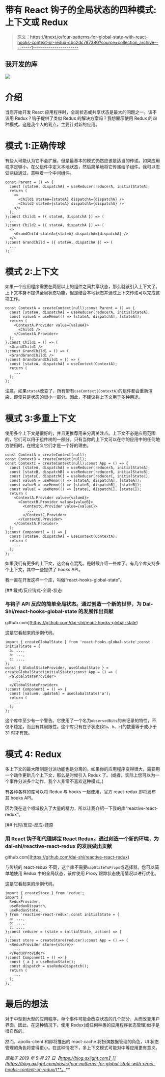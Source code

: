 # 带有 React 钩子的全局状态的四种模式:上下文或 Redux

> 原文：<https://itnext.io/four-patterns-for-global-state-with-react-hooks-context-or-redux-cbc2dc787380?source=collection_archive---------1----------------------->

## 我开发的库

![](img/0267faf10e6be4c5b9c9d0f2fa2a190b.png)

# 介绍

当您开始开发 React 应用程序时，全局状态或共享状态是最大的问题之一。该不该用 Redux？钩子提供了类似 Redux 的解决方案吗？我想展示使用 Redux 的四种模式。这是我个人的观点，主要针对新的应用。

# 模式 1:正确传球

有些人可能认为它不会扩展，但是最基本的模式仍然应该是适当的传递。如果应用程序足够小，在父组件中定义本地状态，然后简单地将它传递给子组件。我可以忍受两级通过，意味着一个中间组件。

```
const Parent = () => {
  const [stateA, dispatchA] = useReducer(reducerA, initialStateA);
  return (
    <>
      <Child1 stateA={stateA} dispatchA={dispatchA} />
      <Child2 stateA={stateA} dispatchA={dispatchA} />
    </>
  );
};const Child1 = ({ stateA, dispatchA }) => (
  ...
);const Child2 = ({ stateA, dispatchA }) => (
  <>
    <GrandChild stateA={stateA} dispatchA={dispatchA} />
  </>
);const GrandChild = ({ stateA, dispatchA }) => (
  ...
);
```

# 模式 2:上下文

如果一个应用程序需要在两层以上的组件之间共享状态，那么就该引入上下文了。上下文本身不提供全局状态功能，但是结合本地状态并通过上下文传递可以完成这项工作。

```
const ContextA = createContext(null);const Parent = () => {
  const [stateA, dispatchA] = useReducer(reducerA, initialStateA);
  const valueA = useMemo(() => [stateA, dispatchA], [stateA]);
  return (
    <ContextA.Provider value={valueA}>
      <Child1 />
    </ContextA.Provider>
  );
};const Child1 = () => (
  <GrandChild1 />
);const GrandChild1 = () => (
  <GrandGrandChild1 />
);const GrandGrandChild1 = () => {
  const [stateA, dispatchA] = useContext(ContextA);
  return (
    ...
  );
};
```

注意，如果`stateA`改变了，所有带有`useContext(ContextA)`的组件都会重新渲染，即使只是状态的很小一部分。因此，不建议将上下文用于多种用途。

# 模式 3:多重上下文

使用多个上下文是很好的，并且更推荐用来分离关注点。上下文不必是应用范围的，它们可以用于组件树的一部分。只有当你的上下文可以在你的应用中的任何地方使用时，在根定义它们才是一个好的理由。

```
const ContextA = createContext(null);
const ContextB = createContext(null);
const ContextC = createContext(null);const App = () => {
  const [stateA, dispatchA] = useReducer(reducerA, initialStateA);
  const [stateB, dispatchB] = useReducer(reducerB, initialStateB);
  const [stateC, dispatchC] = useReducer(reducerC, initialStateC);
  const valueA = useMemo(() => [stateA, dispatchA], [stateA]);
  const valueB = useMemo(() => [stateB, dispatchB], [stateB]);
  const valueC = useMemo(() => [stateC, dispatchC], [stateC]);
  return (
    <ContextA.Provider value={valueA}>
      <ContextB.Provider value={valueB}>
        <ContextC.Provider value={valueC}>
          ...
        </ContextC.Provider>
      </ContextB.Provider>
    </ContextA.Provider>
  );
};const Component1 = () => {
  const [stateA, dispatchA] = useContext(ContextA);
  return (
    ...
  );
};
```

如果我们有更多的上下文，这会有点混乱。是时候介绍一些库了。有几个库支持多个上下文，其中一些提供了 hooks API。

我一直在开发这样一个库，叫做“react-hooks-global-state”。

[](https://github.com/dai-shi/react-hooks-global-state) [## 戴式/反应钩式-全局-状态

### 与钩子 API 反应的简单全局状态。通过创造一个新的世界，为 Dai-Shi/react-hooks-global-state 的发展作出贡献

github.com](https://github.com/dai-shi/react-hooks-global-state) 

这是它看起来的示例代码。

```
import { createGlobalState } from 'react-hooks-global-state';const initialState = { 
  a: ...,
  b: ...,
  c: ...,
};
const { GlobalStateProvider, useGlobalState } = createGlobalState(initialState);const App = () => (
  <GlobalStateProvider>
    ...
  </GlobalStateProvider>
);const Component1 = () => {
  const [valueA, updateA] = useGlobalState('a');
  return (
    ...
  );
};
```

这个库中至少有一个警告。它使用了一个名为`observedBits`的未记录的特性，不仅不稳定，而且有其局限性，这个库只有在子状态(如`a`、`b`、`c`)的数量等于或小于 31 时才有效。

# 模式 4: Redux

多上下文的最大限制是分派功能也是分离的。如果你的应用程序变得很大，需要用一个动作更新几个上下文，那么是时候引入 Redux 了。(或者，实际上您可以为一个事件分派多个动作，我个人非常不喜欢这种模式。)

有各种各样的库可以将 Redux 与 hooks 一起使用，官方 react-redux 即将发布其 hooks API。

因为我在这个领域投入了大量的精力，所以让我介绍一下我的库“reactive-react-redux”。

[](https://github.com/dai-shi/reactive-react-redux) [## 代时/反应-反应-还原

### 用 React 钩子和代理绑定 React Redux。通过创造一个新的环境，为 dai-shi/reactive-react-redux 的发展做出贡献

github.com](https://github.com/dai-shi/reactive-react-redux) 

与传统的 react-redux 不同，这个库不需要`mapStateToProps`或选择器。您可以简单地使用 Redux 中的全局状态，该库使用 Proxy 跟踪状态使用情况以进行优化。

这是它看起来的示例代码。

```
import { createStore } from 'redux';
import {
  ReduxProvider,
  useReduxDispatch,
  useReduxState,
} from 'reactive-react-redux';const initialState = {
  a: ...,
  b: ...,
  c: ...,
};const reducer = (state = initialState, action) => {
  ...
};const store = createStore(reducer);const App = () => (
  <ReduxProvider store={store}>
    ...
  </ReduxProvider>
);const Component1 = () => {
  const { a } = useReduxState();
  const dispatch = useReduxDispatch();
  return (
    ...
  );
};
```

# 最后的想法

对于中型到大型的应用程序，单个事件可能会改变状态的几个部分，从而改变用户界面。因此，在这种情况下，使用 Redux(或任何种类的应用程序状态管理)似乎是很自然的。

然而，apollo-client 和即将推出的 react-cache 将扮演数据管理的角色，UI 状态管理的角色将变得更小。在这种情况下，多上下文模式可能对中等应用更有意义。

*原载于 2019 年 5 月 27 日【https://blog.axlight.com】[](https://blog.axlight.com/posts/four-patterns-for-global-state-with-react-hooks-context-or-redux/)**。***